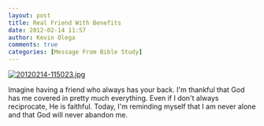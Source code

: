 ```yaml
---
layout: post
title: Real Friend With Benefits
date: 2012-02-14 11:57
author: Kevin Olega
comments: true
categories: [Message From Bible Study]
---
```

<a href="http://minimalchanges.com/blog/wp-content/uploads/2012/02/20120214-115023.jpg"><img src="http://minimalchanges.com/blog/wp-content/uploads/2012/02/20120214-115023.jpg" alt="20120214-115023.jpg" class="alignnone size-full" /></a>

Imagine having a friend who always has your back. I'm thankful that God has me covered in pretty much everything. Even if I don't always reciprocate, He is faithful. Today, I'm reminding myself that I am never alone and that God will never abandon me.
